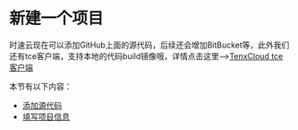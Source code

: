 # 新建一个项目
时速云现在可以添加GitHub上面的源代码，后续还会增加BitBucket等，此外我们还有tce客户端，支持本地的代码build镜像哦，详情点击这里-->[TenxCloud tce 客户端](../client/README.md)

本节有以下内容：
 * [添加源代码](project-listcoderepo.md)
 * [填写项目信息](project-fill.md)
